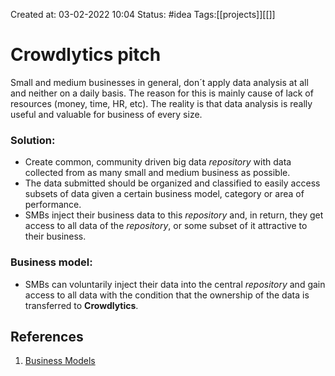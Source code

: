 Created at: 03-02-2022 10:04
Status: #idea
Tags:[[projects]][[]]

# Crowdlytics pitch
Small and medium businesses in general, don´t apply data analysis at all and neither on a daily basis. The reason for this is mainly cause of lack of resources (money, time, HR, etc).
The reality is that data analysis is really useful and valuable for business of every size.

### Solution:
- Create common, community driven big data  _repository_ with data collected from as many small and medium business as possible.
- The data submitted should be organized and classified to easily access subsets of data given a certain business model, category or area of performance.
- SMBs inject their business data to this _repository_ and, in return, they get access to all data of the _repository_, or some subset of it attractive to their business.

### Business model:
- SMBs can voluntarily inject their data into the central _repository_ and gain access to all data with the condition that the ownership of the data is transferred to __Crowdlytics__.

## References
1. [Business Models](https://www.businessmodelsinc.com/big-data-business-models/)
